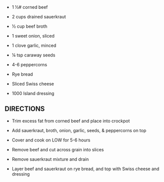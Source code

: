 - 1 ½# corned beef

- 2 cups drained sauerkraut

- ½ cup beef broth

- 1 sweet onion, sliced

- 1 clove garlic, minced

- ¼ tsp caraway seeds

- 4-6 peppercorns

- Rye bread

- Sliced Swiss cheese

- 1000 Island dressing

## DIRECTIONS

- Trim excess fat from corned beef and place into crockpot

- Add sauerkraut, broth, onion, garlic, seeds, & peppercorns on top

- Cover and cook on LOW for 5-6 hours

- Remove beef and cut across grain into slices

- Remove sauerkraut mixture and drain

- Layer beef and sauerkraut on rye bread, and top with Swiss cheese
    and dressing
